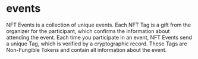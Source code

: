 # events
NFT Events is a collection of unique events. Each NFT Tag is a gift from the organizer for the participant, which confirms the information about attending the event. Each time you participate in an event, NFT Events send a unique Tag, which is verified by a cryptographic record. These Tags are Non-Fungible Tokens and contain all information about the event.
